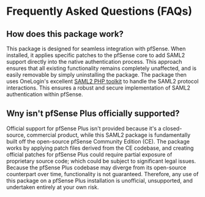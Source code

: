 # Frequently Asked Questions (FAQs)

## How does this package work?

This package is designed for seamless integration with pfSense. When installed, it applies specific patches to the 
pfSense core to add SAML2 support directly into the native authentication process. This approach ensures that all
existing functionality remains completely unaffected, and is easily removable by simply uninstalling the package. The
package then uses OneLogin's excellent [SAML2 PHP toolkit](https://github.com/SAML-Toolkits/php-saml) to handle the 
SAML2 protocol interactions. This ensures a robust and secure implementation of SAML2 authentication within pfSense.

## Wny isn't pfSense Plus officially supported?

Official support for pfSense Plus isn't provided because it's a closed-source, commercial product, while this SAML2 
package is fundamentally built off the open-source pfSense Community Edition (CE). The package works by applying patch 
files derived from the CE codebase, and creating official patches for pfSense Plus could require partial exposure of
proprietary source code; which could be subject to significant legal issues. Because the pfSense Plus codebase may 
diverge from its open-source counterpart over time, functionality is not guaranteed. Therefore, any use of this package 
on a pfSense Plus installation is unofficial, unsupported, and undertaken entirely at your own risk.